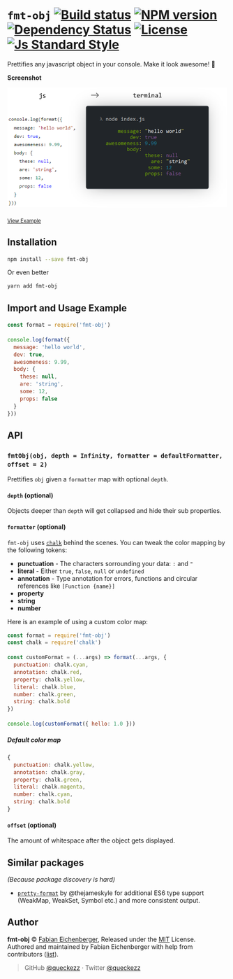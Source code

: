 
# `fmt-obj` [![Build status][travis-image]][travis-url] [![NPM version][version-image]][version-url] [![Dependency Status][david-image]][david-url] [![License][license-image]][license-url] [![Js Standard Style][standard-image]][standard-url]

Prettifies any javascript object in your console. Make it look awesome! :lipstick:

**Screenshot**

<p align="center">
  <img src="./intro.png" />
</p>

<sub><a href='./example.js'>View Example</a></sub>

## Installation

```sh
npm install --save fmt-obj
```

Or even better

```sh
yarn add fmt-obj
```

## Import and Usage Example

```js
const format = require('fmt-obj')

console.log(format({
  message: 'hello world',
  dev: true,
  awesomeness: 9.99,
  body: {
    these: null,
    are: 'string',
    some: 12,
    props: false
  }
}))
```

## API

### `fmtObj(obj, depth = Infinity, formatter = defaultFormatter, offset = 2)`

Prettifies `obj` given a `formatter` map with optional `depth`.

#### `depth` (optional)

Objects deeper than `depth` will get collapsed and hide their sub properties.

#### `formatter` (optional)

`fmt-obj` uses [`chalk`](https://github.com/chalk/chalk) behind the scenes.
You can tweak the color mapping by the following tokens:

* **punctuation** - The characters sorrounding your data: `:` and `"`
* **literal** - Either `true`, `false`, `null` or `undefined`
* **annotation** - Type annotation for errors, functions and circular references like `[Function {name}]`
* **property**
* **string**
* **number**

Here is an example of using a custom color map:

```js
const format = require('fmt-obj')
const chalk = require('chalk')

const customFormat = (...args) => format(...args, {
  punctuation: chalk.cyan,
  annotation: chalk.red,
  property: chalk.yellow,
  literal: chalk.blue,
  number: chalk.green,
  string: chalk.bold
})

console.log(customFormat({ hello: 1.0 }))
```

##### Default color map

```js
{
  punctuation: chalk.yellow,
  annotation: chalk.gray,
  property: chalk.green,
  literal: chalk.magenta,
  number: chalk.cyan,
  string: chalk.bold
}
```

#### `offset` (optional)

The amount of whitespace after the object gets displayed.

## Similar packages

_(Because package discovery is hard)_

* [`pretty-format`](https://github.com/facebook/jest/tree/master/packages/pretty-format) by @thejameskyle for additional ES6 type support (WeakMap, WeakSet, Symbol etc.) and more consistent output.

## Author

**fmt-obj** © [Fabian Eichenberger](https://github.com/queckezz), Released under the [MIT](./license) License.<br>
Authored and maintained by Fabian Eichenberger with help from contributors ([list](https://github.com/queckezz/fmt-obj/contributors)).

> GitHub [@queckezz](https://github.com/queckezz) · Twitter [@queckezz](https://twitter.com/queckezz)

[travis-image]: https://img.shields.io/travis/queckezz/fmt-obj.svg?style=flat-square
[travis-url]: https://travis-ci.org/queckezz/fmt-obj

[version-image]: https://img.shields.io/npm/v/fmt-obj.svg?style=flat-square
[version-url]: https://npmjs.org/package/fmt-obj

[david-image]: http://img.shields.io/david/queckezz/fmt-obj.svg?style=flat-square
[david-url]: https://david-dm.org/queckezz/fmt-obj

[standard-image]: https://img.shields.io/badge/code-standard-brightgreen.svg?style=flat-square
[standard-url]: https://github.com/feross/standard

[license-image]: http://img.shields.io/npm/l/fmt-obj.svg?style=flat-square
[license-url]: ./license
